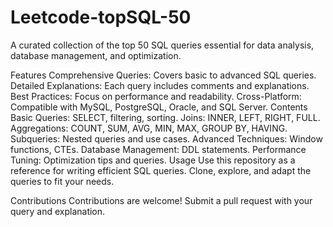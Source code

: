 # Leetcode-topSQL-50
A curated collection of the top 50 SQL queries essential for data analysis, database management, and optimization.

Features
Comprehensive Queries: Covers basic to advanced SQL queries.
Detailed Explanations: Each query includes comments and explanations.
Best Practices: Focus on performance and readability.
Cross-Platform: Compatible with MySQL, PostgreSQL, Oracle, and SQL Server.
Contents
Basic Queries: SELECT, filtering, sorting.
Joins: INNER, LEFT, RIGHT, FULL.
Aggregations: COUNT, SUM, AVG, MIN, MAX, GROUP BY, HAVING.
Subqueries: Nested queries and use cases.
Advanced Techniques: Window functions, CTEs.
Database Management: DDL statements.
Performance Tuning: Optimization tips and queries.
Usage
Use this repository as a reference for writing efficient SQL queries. Clone, explore, and adapt the queries to fit your needs.

Contributions
Contributions are welcome! Submit a pull request with your query and explanation.
